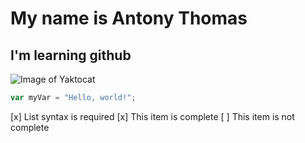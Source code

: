 # My name is Antony Thomas
## I'm learning github
![Image of Yaktocat](https://octodex.github.com/images/yaktocat.png)
``` javascript
var myVar = "Hello, world!";
```
[x] List syntax is required
[x] This item is complete
[ ] This item is not complete
